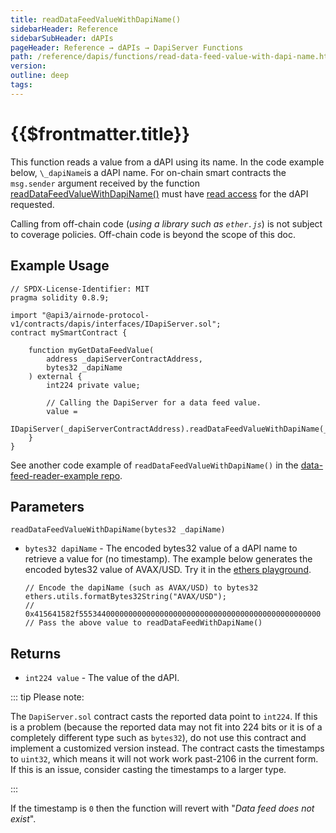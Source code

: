 ```yaml
---
title: readDataFeedValueWithDapiName()
sidebarHeader: Reference
sidebarSubHeader: dAPIs
pageHeader: Reference → dAPIs → DapiServer Functions
path: /reference/dapis/functions/read-data-feed-value-with-dapi-name.html
version:
outline: deep
tags:
---
```


<VersionWarning/>

<PageHeader/>

<SearchHighlight/>

# {{$frontmatter.title}}

This function reads a value from a dAPI using its name. In the code example
below, `\_dapiName`is a dAPI name. For on-chain smart contracts the `msg.sender`
argument received by the function
[readDataFeedValueWithDapiName()](https://github.com/api3dao/airnode-protocol-v1/blob/v0.5.0/contracts/dapis/DapiServer.sol#L749-L765)
must have [read access](/explore/dapis/subscriptions.md) for the dAPI requested.

Calling from off-chain code (_using a library such as `ether.js`_) is not
subject to coverage policies. Off-chain code is beyond the scope of this doc.

## Example Usage

```solidity
// SPDX-License-Identifier: MIT
pragma solidity 0.8.9;

import "@api3/airnode-protocol-v1/contracts/dapis/interfaces/IDapiServer.sol";
contract mySmartContract {

    function myGetDataFeedValue(
        address _dapiServerContractAddress,
        bytes32 _dapiName
    ) external {
        int224 private value;

        // Calling the DapiServer for a data feed value.
        value =
            IDapiServer(_dapiServerContractAddress).readDataFeedValueWithDapiName(_dapiName);
    }
}
```

See another code example of `readDataFeedValueWithDapiName()` in the
[data-feed-reader-example repo](https://github.com/api3dao/data-feed-reader-example/blob/main/contracts/DataFeedReaderExample.sol#L37)<ExternalLinkImage/>.

## Parameters

`readDataFeedValueWithDapiName(bytes32 _dapiName)`

- `bytes32 dapiName` - The encoded bytes32 value of a dAPI name to retrieve a
  value for (no timestamp). The example below generates the encoded bytes32
  value of AVAX/USD. Try it in the
  [ethers playground](https://playground.ethers.org/).

  ```solidity
  // Encode the dapiName (such as AVAX/USD) to bytes32
  ethers.utils.formatBytes32String("AVAX/USD");
  // 0x415641582f555344000000000000000000000000000000000000000000000000
  // Pass the above value to readDataFeedWithDapiName()
  ```

## Returns

- `int224 value` - The value of the dAPI.

::: tip Please note:

The `DapiServer.sol` contract casts the reported data point to `int224`. If this
is a problem (because the reported data may not fit into 224 bits or it is of a
completely different type such as `bytes32`), do not use this contract and
implement a customized version instead. The contract casts the timestamps to
`uint32`, which means it will not work work past-2106 in the current form. If
this is an issue, consider casting the timestamps to a larger type.

:::

If the timestamp is `0` then the function will revert with "_Data feed does not
exist_".
